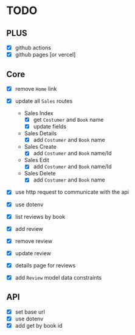 # TODO

## PLUS

- [x] github actions
- [x] github pages [or vercel]

## Core
- [x] remove `Home` link
- [x] update all `Sales` routes
    - Sales Index
        - [x] get `Costumer` and `Book` name
        - [x] update fields
    - Sales Details
        - [x] add `Costumer` and `Book` name
    - Sales Create
        - [x] add `Costumer` and `Book` name/Id
    - Sales Edit
        - [x] add `Costumer` and `Book` name/Id
    - Sales Delete
        - [x] add `Costumer` and `Book` name

- [x] use http request to communicate with the api 
- [x] use dotenv

- [x] list reviews by book
- [x] add review
- [x] remove review
- [x] update review
- [x] details page for reviews
- [x] add `Review` model data constraints

## API
- [x] set base url
- [x] use dotenv
- [x] add get by book id